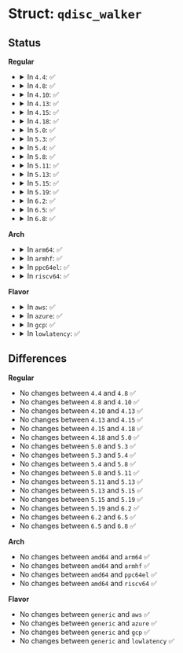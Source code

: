 # Struct: <code>qdisc_walker</code>

## Status
<b>Regular</b>
<ul>
<li>
<details>
<summary>In <code>4.4</code>: ✅</summary>

```c
struct qdisc_walker {
    int stop;
    int skip;
    int count;
    int (*fn)(struct Qdisc *, long unsigned int, struct qdisc_walker *);
};
```
</details>
</li>
<li>
<details>
<summary>In <code>4.8</code>: ✅</summary>

```c
struct qdisc_walker {
    int stop;
    int skip;
    int count;
    int (*fn)(struct Qdisc *, long unsigned int, struct qdisc_walker *);
};
```
</details>
</li>
<li>
<details>
<summary>In <code>4.10</code>: ✅</summary>

```c
struct qdisc_walker {
    int stop;
    int skip;
    int count;
    int (*fn)(struct Qdisc *, long unsigned int, struct qdisc_walker *);
};
```
</details>
</li>
<li>
<details>
<summary>In <code>4.13</code>: ✅</summary>

```c
struct qdisc_walker {
    int stop;
    int skip;
    int count;
    int (*fn)(struct Qdisc *, long unsigned int, struct qdisc_walker *);
};
```
</details>
</li>
<li>
<details>
<summary>In <code>4.15</code>: ✅</summary>

```c
struct qdisc_walker {
    int stop;
    int skip;
    int count;
    int (*fn)(struct Qdisc *, long unsigned int, struct qdisc_walker *);
};
```
</details>
</li>
<li>
<details>
<summary>In <code>4.18</code>: ✅</summary>

```c
struct qdisc_walker {
    int stop;
    int skip;
    int count;
    int (*fn)(struct Qdisc *, long unsigned int, struct qdisc_walker *);
};
```
</details>
</li>
<li>
<details>
<summary>In <code>5.0</code>: ✅</summary>

```c
struct qdisc_walker {
    int stop;
    int skip;
    int count;
    int (*fn)(struct Qdisc *, long unsigned int, struct qdisc_walker *);
};
```
</details>
</li>
<li>
<details>
<summary>In <code>5.3</code>: ✅</summary>

```c
struct qdisc_walker {
    int stop;
    int skip;
    int count;
    int (*fn)(struct Qdisc *, long unsigned int, struct qdisc_walker *);
};
```
</details>
</li>
<li>
<details>
<summary>In <code>5.4</code>: ✅</summary>

```c
struct qdisc_walker {
    int stop;
    int skip;
    int count;
    int (*fn)(struct Qdisc *, long unsigned int, struct qdisc_walker *);
};
```
</details>
</li>
<li>
<details>
<summary>In <code>5.8</code>: ✅</summary>

```c
struct qdisc_walker {
    int stop;
    int skip;
    int count;
    int (*fn)(struct Qdisc *, long unsigned int, struct qdisc_walker *);
};
```
</details>
</li>
<li>
<details>
<summary>In <code>5.11</code>: ✅</summary>

```c
struct qdisc_walker {
    int stop;
    int skip;
    int count;
    int (*fn)(struct Qdisc *, long unsigned int, struct qdisc_walker *);
};
```
</details>
</li>
<li>
<details>
<summary>In <code>5.13</code>: ✅</summary>

```c
struct qdisc_walker {
    int stop;
    int skip;
    int count;
    int (*fn)(struct Qdisc *, long unsigned int, struct qdisc_walker *);
};
```
</details>
</li>
<li>
<details>
<summary>In <code>5.15</code>: ✅</summary>

```c
struct qdisc_walker {
    int stop;
    int skip;
    int count;
    int (*fn)(struct Qdisc *, long unsigned int, struct qdisc_walker *);
};
```
</details>
</li>
<li>
<details>
<summary>In <code>5.19</code>: ✅</summary>

```c
struct qdisc_walker {
    int stop;
    int skip;
    int count;
    int (*fn)(struct Qdisc *, long unsigned int, struct qdisc_walker *);
};
```
</details>
</li>
<li>
<details>
<summary>In <code>6.2</code>: ✅</summary>

```c
struct qdisc_walker {
    int stop;
    int skip;
    int count;
    int (*fn)(struct Qdisc *, long unsigned int, struct qdisc_walker *);
};
```
</details>
</li>
<li>
<details>
<summary>In <code>6.5</code>: ✅</summary>

```c
struct qdisc_walker {
    int stop;
    int skip;
    int count;
    int (*fn)(struct Qdisc *, long unsigned int, struct qdisc_walker *);
};
```
</details>
</li>
<li>
<details>
<summary>In <code>6.8</code>: ✅</summary>

```c
struct qdisc_walker {
    int stop;
    int skip;
    int count;
    int (*fn)(struct Qdisc *, long unsigned int, struct qdisc_walker *);
};
```
</details>
</li>
</ul>
<b>Arch</b>
<ul>
<li>
<details>
<summary>In <code>arm64</code>: ✅</summary>

```c
struct qdisc_walker {
    int stop;
    int skip;
    int count;
    int (*fn)(struct Qdisc *, long unsigned int, struct qdisc_walker *);
};
```
</details>
</li>
<li>
<details>
<summary>In <code>armhf</code>: ✅</summary>

```c
struct qdisc_walker {
    int stop;
    int skip;
    int count;
    int (*fn)(struct Qdisc *, long unsigned int, struct qdisc_walker *);
};
```
</details>
</li>
<li>
<details>
<summary>In <code>ppc64el</code>: ✅</summary>

```c
struct qdisc_walker {
    int stop;
    int skip;
    int count;
    int (*fn)(struct Qdisc *, long unsigned int, struct qdisc_walker *);
};
```
</details>
</li>
<li>
<details>
<summary>In <code>riscv64</code>: ✅</summary>

```c
struct qdisc_walker {
    int stop;
    int skip;
    int count;
    int (*fn)(struct Qdisc *, long unsigned int, struct qdisc_walker *);
};
```
</details>
</li>
</ul>
<b>Flavor</b>
<ul>
<li>
<details>
<summary>In <code>aws</code>: ✅</summary>

```c
struct qdisc_walker {
    int stop;
    int skip;
    int count;
    int (*fn)(struct Qdisc *, long unsigned int, struct qdisc_walker *);
};
```
</details>
</li>
<li>
<details>
<summary>In <code>azure</code>: ✅</summary>

```c
struct qdisc_walker {
    int stop;
    int skip;
    int count;
    int (*fn)(struct Qdisc *, long unsigned int, struct qdisc_walker *);
};
```
</details>
</li>
<li>
<details>
<summary>In <code>gcp</code>: ✅</summary>

```c
struct qdisc_walker {
    int stop;
    int skip;
    int count;
    int (*fn)(struct Qdisc *, long unsigned int, struct qdisc_walker *);
};
```
</details>
</li>
<li>
<details>
<summary>In <code>lowlatency</code>: ✅</summary>

```c
struct qdisc_walker {
    int stop;
    int skip;
    int count;
    int (*fn)(struct Qdisc *, long unsigned int, struct qdisc_walker *);
};
```
</details>
</li>
</ul>

## Differences
<b>Regular</b>
<ul>
<li>
No changes between <code>4.4</code> and <code>4.8</code> ✅
</li>
<li>
No changes between <code>4.8</code> and <code>4.10</code> ✅
</li>
<li>
No changes between <code>4.10</code> and <code>4.13</code> ✅
</li>
<li>
No changes between <code>4.13</code> and <code>4.15</code> ✅
</li>
<li>
No changes between <code>4.15</code> and <code>4.18</code> ✅
</li>
<li>
No changes between <code>4.18</code> and <code>5.0</code> ✅
</li>
<li>
No changes between <code>5.0</code> and <code>5.3</code> ✅
</li>
<li>
No changes between <code>5.3</code> and <code>5.4</code> ✅
</li>
<li>
No changes between <code>5.4</code> and <code>5.8</code> ✅
</li>
<li>
No changes between <code>5.8</code> and <code>5.11</code> ✅
</li>
<li>
No changes between <code>5.11</code> and <code>5.13</code> ✅
</li>
<li>
No changes between <code>5.13</code> and <code>5.15</code> ✅
</li>
<li>
No changes between <code>5.15</code> and <code>5.19</code> ✅
</li>
<li>
No changes between <code>5.19</code> and <code>6.2</code> ✅
</li>
<li>
No changes between <code>6.2</code> and <code>6.5</code> ✅
</li>
<li>
No changes between <code>6.5</code> and <code>6.8</code> ✅
</li>
</ul>
<b>Arch</b>
<ul>
<li>
No changes between <code>amd64</code> and <code>arm64</code> ✅
</li>
<li>
No changes between <code>amd64</code> and <code>armhf</code> ✅
</li>
<li>
No changes between <code>amd64</code> and <code>ppc64el</code> ✅
</li>
<li>
No changes between <code>amd64</code> and <code>riscv64</code> ✅
</li>
</ul>
<b>Flavor</b>
<ul>
<li>
No changes between <code>generic</code> and <code>aws</code> ✅
</li>
<li>
No changes between <code>generic</code> and <code>azure</code> ✅
</li>
<li>
No changes between <code>generic</code> and <code>gcp</code> ✅
</li>
<li>
No changes between <code>generic</code> and <code>lowlatency</code> ✅
</li>
</ul>
